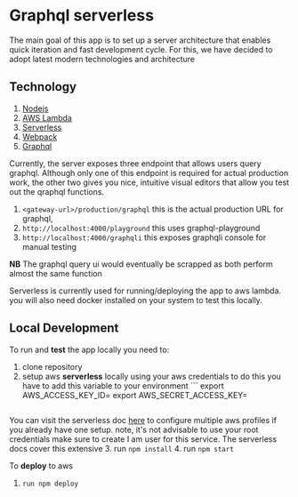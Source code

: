 # Graphql serverless
The main goal of this app is to set up a server architecture that enables quick iteration and fast development cycle. For this, we have decided to adopt latest modern technologies and architecture

## Technology
1. [Nodejs](https://nodejs.org/en/)
2. [AWS Lambda](https://aws.amazon.com/lambda/)
3. [Serverless](https://serverless.com/)
4. [Webpack](https://webpack.js.org/)
5. [Graphql](https://graphql.org/)

Currently, the server exposes three endpoint that allows users query graphql. Although only one of this endpoint is required for actual
production work, the other two gives you nice, intuitive visual editors that allow you test out the qraphql functions. 
1. ``<gateway-url>/production/graphql`` this is the actual production URL for graphql,
2. ``http://localhost:4000/playground`` this uses graphql-playground
3. ``http://localhost:4000/graphqli`` this exposes graphqli console for manual testing

**NB** The graphql query ui would eventually be scrapped as both perform almost the same function

Serverless is currently used for running/deploying the app to aws lambda. you will also need docker installed on your system to test this locally.

## Local Development
To run and **test** the app locally you need to:

1. clone repository 
2. setup aws **serverless** locally using your aws credentials to do this you have to add this variable to your environment ```
    export AWS_ACCESS_KEY_ID=<your-key-here>
    export AWS_SECRET_ACCESS_KEY=<your-secret-key-here>
    ```
You can visit the serverless doc [here](https://serverless.com/framework/docs/providers/aws/guide/credentials/) to configure multiple aws profiles if you already have one setup.
note, it's not advisable to use your root credentials make sure to create I am user for this service. The serverless docs cover this
extensive
3. run ``npm install``
4. run ``npm start``

To **deploy** to aws

1. ``run npm deploy``
